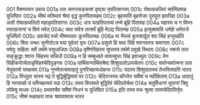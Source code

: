 001	वैशम्पायन उवाच
001a	ततः सागरसङ्काशं दृष्ट्वा नृपतिसागरम्
001c	रोषात्प्रचलितं सर्वमिदमाह युधिष्ठिरः
002a	भीष्मं मतिमतां श्रेष्ठं वृद्धं कुरुपितामहम्
002c	बृहस्पतिं बृहत्तेजाः पुरुहूत इवारिहा
003a	असौ रोषात्प्रचलितो महान्नृपतिसागरः
003c	अत्र यत्प्रतिपत्तव्यं तन्मे ब्रूहि पितामह
004a	यज्ञस्य च न विघ्नः स्यात्प्रजानां च शिवं भवेत्
004c	यथा सर्वत्र तत्सर्वं ब्रूहि मेऽद्य पितामह
005a	इत्युक्तवति धर्मज्ञे धर्मराजे युधिष्ठिरे
005c	उवाचेदं वचो भीष्मस्ततः कुरुपितामहः
006a	मा भैस्त्वं कुरुशार्दूल श्वा सिंहं हन्तुमर्हति
006c	शिवः पन्थाः सुनीतोऽत्र मया पूर्वतरं वृतः
007a	प्रसुप्ते हि यथा सिंहे श्वानस्तत्र समागताः
007c	भषेयुः सहिताः सर्वे तथेमे वसुधाधिपाः
008a	वृष्णिसिंहस्य सुप्तस्य तथेमे प्रमुखे स्थिताः
008c	भषन्ते तात सङ्क्रुद्धाः श्वानः सिंहस्य सन्निधौ
009a	न हि सम्बुध्यते तावत्सुप्तः सिंह इवाच्युतः
009c	तेन सिंहीकरोत्येतान्नृसिंहश्चेदिपुङ्गवः
010a	पार्थिवान्पार्थिवश्रेष्ठ शिशुपालोऽल्पचेतनः
010c	सर्वान्सर्वात्मना तात नेतुकामो यमक्षयम्
011a	नूनमेतत्समादातुं पुनरिच्छत्यधोक्षजः
011c	यदस्य शिशुपालस्थं तेजस्तिष्ठति भारत
012a	विप्लुता चास्य भद्रं ते बुद्धिर्बुद्धिमतां वर
012c	चेदिराजस्य कौन्तेय सर्वेषां च महीक्षिताम्
013a	आदातुं हि नरव्याघ्रो यं यमिच्छत्ययं यदा
013c	तस्य विप्लवते बुद्धिरेवं चेदिपतेर्यथा
014a	चतुर्विधानां भूतानां त्रिषु लोकेषु माधवः
014c	प्रभवश्चैव सर्वेषां निधनं च युधिष्ठिर
015a	इति तस्य वचः श्रुत्वा ततश्चेदिपतिर्नृपः
015c	भीष्मं रूक्षाक्षरा वाचः श्रावयामास भारत
